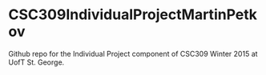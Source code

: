 # CSC309IndividualProjectMartinPetkov
Github repo for the Individual Project component of CSC309 Winter 2015 at UofT St. George.
